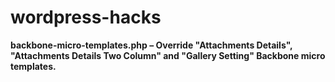 # wordpress-hacks
<strong>backbone-micro-templates.php<strong> –
Override "Attachments Details", "Attachments Details Two Column" and "Gallery Setting" Backbone micro templates.
